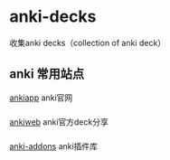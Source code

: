 # anki-decks
收集anki decks（collection of anki deck）
## anki 常用站点
[ankiapp](https://apps.ankiweb.net/) anki官网
### 
[ankiweb](https://ankiweb.net/shared/decks/) anki官方deck分享
### 
[anki-addons](https://ankiweb.net/shared/addons/2.1) anki插件库